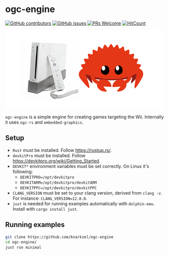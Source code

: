 # ogc-engine

[![GitHub contributors](https://img.shields.io/github/contributors/knarkzel/ogc-engine)](https://github.com/knarkzel/ogc-engine/graphs/contributors) [![GitHub issues](https://img.shields.io/github/issues/knarkzel/ogc-engine)](https://github.com/knarkzel/ogc-engine/issues) [![PRs Welcome](https://img.shields.io/badge/PRs-welcome-brightgreen.svg?style=flat-square)](https://github.com/knarkzel/ogc-engine/pulls) [![HitCount](https://views.whatilearened.today/views/github/knarkzel/ogc-engine.svg)](https://github.com/knarkzel/ogc-engine)

<div align="center">
	<img width="500" height="250" src="ogc-engine.png" alt="ogc-engine">
</div>

`ogc-engine` is a simple engine for creating games targeting the Wii.
Internally it uses `ogc-rs` and `embedded-graphics`.

## Setup

- `Rust` must be installed. Follow https://rustup.rs/.
- `devkitPro` must be installed. Follow https://devkitpro.org/wiki/Getting_Started.
- `DEVKIT*` environment variables must be set correctly. On Linux it's following:
    - `DEVKITPRO=/opt/devkitpro`
    - `DEVKITARM=/opt/devkitpro/devkitARM`
    - `DEVKITPPC=/opt/devkitpro/devkitPPC`
- `CLANG_VERSION` must be set to your clang version, derived from `clang -v`. For instance: `CLANG_VERSION=12.0.0`.
- `just` is needed for running examples automatically with `dolphin-emu`. Install with `cargo install just`.

## Running examples

```sh
git clone https://github.com/knarkzel/ogc-engine
cd ogc-engine/
just run minimal
```
